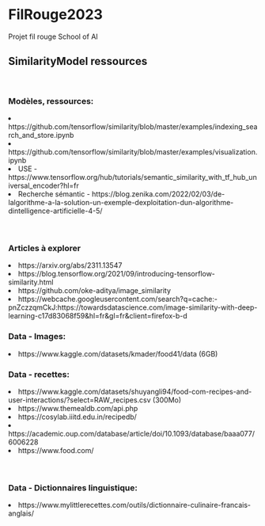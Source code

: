 # FilRouge2023
Projet fil rouge School of AI

<h2> SimilarityModel ressources </h2>
</br>

<h3>Modèles, ressources:</h3>
<li>https://github.com/tensorflow/similarity/blob/master/examples/indexing_search_and_store.ipynb</li>
<li>https://github.com/tensorflow/similarity/blob/master/examples/visualization.ipynb</li>
<li>USE - https://www.tensorflow.org/hub/tutorials/semantic_similarity_with_tf_hub_universal_encoder?hl=fr</li>
<li>Recherche sémantic - https://blog.zenika.com/2022/02/03/de-lalgorithme-a-la-solution-un-exemple-dexploitation-dun-algorithme-dintelligence-artificielle-4-5/</li>
</br>
</br>

<h3>Articles à explorer</h3>
<li>https://arxiv.org/abs/2311.13547</li>
<li>https://blog.tensorflow.org/2021/09/introducing-tensorflow-similarity.html</li>
<li>https://github.com/oke-aditya/image_similarity</li>
<li>https://webcache.googleusercontent.com/search?q=cache:-pnZczzqmCkJ:https://towardsdatascience.com/image-similarity-with-deep-learning-c17d83068f59&hl=fr&gl=fr&client=firefox-b-d</
</br>
</br>

<h3>Data - Images:</h3>
<li>https://www.kaggle.com/datasets/kmader/food41/data (6GB)</li>

<h3>Data - recettes:</h3>
<li>https://www.kaggle.com/datasets/shuyangli94/food-com-recipes-and-user-interactions/?select=RAW_recipes.csv (300Mo)</li>
<li>https://www.themealdb.com/api.php</li>
<li>https://cosylab.iiitd.edu.in/recipedb/</li>
<li>https://academic.oup.com/database/article/doi/10.1093/database/baaa077/6006228</li>
<li>https://www.food.com/</li>
</br>
</br>

<h3>Data - Dictionnaires linguistique:</h3>
<li>https://www.mylittlerecettes.com/outils/dictionnaire-culinaire-francais-anglais/</li>
</br>
</br>
